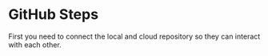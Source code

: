 # GitHub Steps

First you need to connect the local and cloud repository so they can interact with each other. 